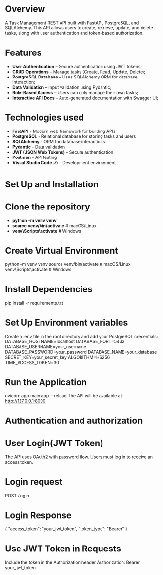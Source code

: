 # Overview
A Task Management REST API built with FastAPI, PostgreSQL, and SQLAlchemy. This API allows users to create, retrieve, update, and delete tasks, along with user authentication and token-based authorization.
# Features
 - **User Authentication** – Secure authentication using JWT tokens;
 - **CRUD Operations** – Manage tasks (Create, Read, Update, Delete);
 - **PostgreSQL Database** – Uses SQLAlchemy ORM for database interaction;
 - **Data Validation** – Input validation using Pydantic;
 - **Role-Based Access** – Users can only manage their own tasks;
 - **Interactive API Docs** – Auto-generated documentation with Swagger UI;

# Technologies used
- **FastAPI**  - Modern web framework for building APIs
- **PostgreSQ**L  - Relational database for storing tasks and users
- **SQLAlchemy**  - ORM for database interactions
- **Pydantic**  - Data validation
- **JWT (JSON Web Tokens)**  - Secure authentication
- **Postman**  - API testing
- **Visual Studio Code** ✍ - Development environment
# Set Up and Installation 
# Clone the repository
- **python -m venv venv**
- **source venv/bin/activate**   # macOS/Linux
- **venv\Scripts\activate**      # Windows
# Create Virtual Environment 
python -m venv venv
source venv/bin/activate   # macOS/Linux
venv\Scripts\activate      # Windows
# Install Dependencies
pip install -r requirements.txt
# Set Up Environment variables
Create a .env file in the root directory and add your PostgreSQL credentials:
DATABASE_HOSTNAME=localhost
DATABASE_PORT=5432
DATABASE_USERNAME=your_username
DATABASE_PASSWORD=your_password
DATABASE_NAME=your_database
SECRET_KEY=your_secret_key
ALGORITHM=HS256
TIME_ACCESS_TOKEN=30
# Run the Application
uvicorn app.main:app --reload
The API will be available at:
 http://127.0.0.1:8000
# Authentication and authorization 
# User Login(JWT Token)
The API uses OAuth2 with password flow.
Users must log in to receive an access token.
# Login request
POST /login
# Login Response
{
  "access_token": "your_jwt_token",
  "token_type": "Bearer"
}
# Use JWT Token in Requests
Include the token in the Authorization header
Authorization: Bearer your_jwt_token


